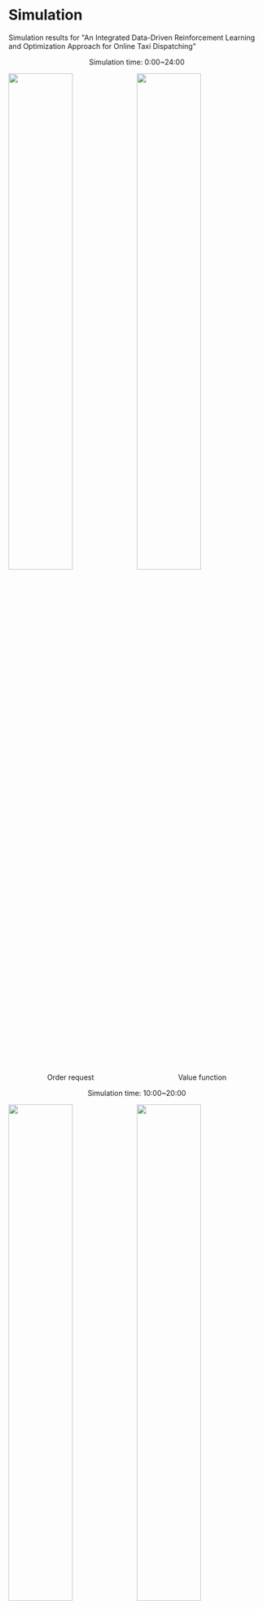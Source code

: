 # Simulation
Simulation results for "An Integrated Data-Driven Reinforcement Learning and Optimization Approach for Online Taxi Dispatching"

<p align="center">Simulation time: 0:00~24:00</p>

<img src="Gif/order_0_24.gif" width = "50%"  /><img src="Gif/value_0_24.gif" width = "50%" />


<p align="center">Order request &nbsp&nbsp&nbsp&nbsp&nbsp&nbsp&nbsp&nbsp&nbsp&nbsp&nbsp&nbsp&nbsp&nbsp&nbsp&nbsp&nbsp&nbsp&nbsp&nbsp&nbsp&nbsp&nbsp&nbsp&nbsp&nbsp&nbsp&nbsp&nbsp&nbsp&nbsp&nbsp&nbsp&nbsp&nbsp&nbsp&nbsp&nbsp&nbsp&nbsp Value function</p>


<p align="center">Simulation time: 10:00~20:00</p>


<img src="Gif/order_10_20.gif" width = "50%" /><img src="Gif/value_10_20.gif" width = "50%" />

<p align="center">Order request &nbsp&nbsp&nbsp&nbsp&nbsp&nbsp&nbsp&nbsp&nbsp&nbsp&nbsp&nbsp&nbsp&nbsp&nbsp&nbsp&nbsp&nbsp&nbsp&nbsp&nbsp&nbsp&nbsp&nbsp&nbsp&nbsp&nbsp&nbsp&nbsp&nbsp&nbsp&nbsp&nbsp&nbsp&nbsp&nbsp&nbsp&nbsp&nbsp&nbsp Value function</p>